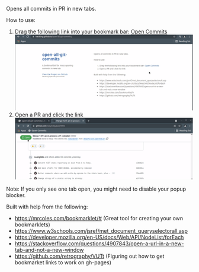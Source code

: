 Opens all commits in PR in new tabs.

How to use:


1. Drag the following link into your bookmark bar: [Open Commits](javascript:(function()%7BnodeList%20%3D%20document.querySelectorAll(%22div.text-right%20code%20a.Link--secondary%22)%3BnodeList.forEach(function(node%2C%20_currentIndex%2C%20_listObject)%20%7Bwindow.open(node.href%2C%20'_blank')%3B%7D)%7D)())
![Dragging to Bookmark bar](/images/drag-to-bookmark-bar.gif)
2. Open a PR and click the link
![Dragging to Bookmark bar](/images/opening-all-the-commits.gif)

Note: If you only see one tab open, you might need to disable your popup blocker.

Built with help from the following:
- https://mrcoles.com/bookmarklet/# (Great tool for creating your own bookmarklets)
- https://www.w3schools.com/jsref/met_document_queryselectorall.asp
- https://developer.mozilla.org/en-US/docs/Web/API/NodeList/forEach
- https://stackoverflow.com/questions/4907843/open-a-url-in-a-new-tab-and-not-a-new-window
- https://github.com/retrography/VUTt (Figuring out how to get bookmarket links to work on gh-pages)
